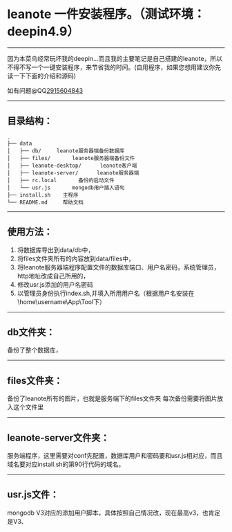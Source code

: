 # leanote 一件安装程序。（测试环境：deepin4.9）

----------
因为本菜鸟经常玩坏我的deepin...而且我的主要笔记是自己搭建的leanote，所以不得不写一个一键安装程序，来节省我的时间。(自用程序，如果您想用建议你先读一下下面的介绍和源码)

如有问题@QQ<a href="http://sighttp.qq.com/msgrd?v=1&amp;uin=2915604843" target="_blank" id="">2915604843</a>

----------
## 目录结构：

    .
    ├── data
    │   ├── db/     leanote服务器端备份数据库
    │   ├── files/       leanote服务器端备份文件
    │   ├── leanote-desktop/      leanote客户端
    │   ├── leanote-server/      leanote服务器端
    │   ├── rc.local       备份的启动文件
    │   └── usr.js       mongodb用户插入语句
    ├── install.sh    主程序
    └── README.md     帮助文档
    
----------
## 使用方法：

 1. 将数据库导出到data/db中，
 2. 将files文件夹所有的内容放到data/files中，
 3. 将leanote服务器端程序配置文件的数据库端口、用户名密码，系统管理员，http地址改成自己所用的，
 4. 修改usr.js添加的用户名密码
 5. 以管理员身份执行index.sh,并填入所用用户名（根据用户名安装在\home\username\App\Tool下）

----------
## db文件夹：
备份了整个数据库，

----------
## files文件夹：
备份了leanote所有的图片，也就是服务端下的files文件夹
每次备份需要将图片放入这个文件里


----------
## leanote-server文件夹：
服务端程序，这里需要对conf先配置，数据库用户和密码要和usr.js相对应，而且域名要对应install.sh的第90行代码的域名。

----------
## usr.js文件：
mongodb V3对应的添加用户脚本，具体按照自己情况改，现在最高v3，也肯定是V3、



